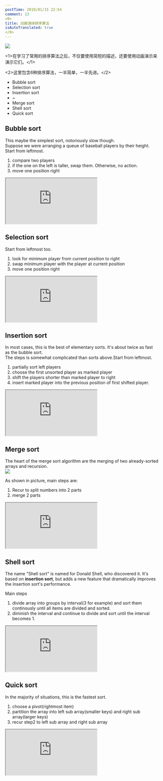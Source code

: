 ```yaml
---
postTime: 2019/01/15 22:54
comment: 13
<0>
title: 动画演绎排序算法 
isAutoTranslated: true
</0>
---
```



![](https://terry-su.github.io/BlogCDN/images/simpson-evolution.jpg)    

<1>在学习了常用的排序算法之后，不仅要使用简短的描述，还要使用动画演示来演示它们。</1>

<2>这里包含6种排序算法，一半简单，一半先进。</2>
* Bubble sort
* Selection sort
* Insertion sort
* ~
* Merge sort
* Shell sort
* Quick sort



## Bubble sort
This maybe the simplest sort, notoriously slow though.  
Suppose we were arranging a queue of baseball players by their height. 
Start from leftmost.
1. compare two players 
2. if the one on the left is taller, swap them. Otherwise, no action.
3. move one position right

<iframe src="https://terry-su.github.io/BlogCDN/iframes/algorithm/bubble-sort/index.html?mode=result" ></iframe>



## Selection sort
Start from leftmost too.
1. look for minimum player from current position to right
2. swap minimum player with the player at current position
2. move one position right

<iframe src="https://terry-su.github.io/BlogCDN/iframes/algorithm/selection-sort/index.html?mode=result" ></iframe>



## Insertion sort
In most cases, this is the best of elementary sorts. It's about twice as fast as the bubble sort.  
The steps is somewhat complicated than sorts above.Start from leftmost.
1. partially sort left players
2. choose the first unsorted player as marked player
3. shift the players shorter than marked player to right
4. insert marked player into the previous  position of first shifted player.

<iframe src="https://terry-su.github.io/BlogCDN/iframes/algorithm/insertion-sort/index.html?mode=result" ></iframe>




## Merge sort
The heart of the merge sort algorithm are the merging of two already-sorted arrays and recursion.  
![](https://upload.wikimedia.org/wikipedia/commons/thumb/e/e6/Merge_sort_algorithm_diagram.svg/800px-Merge_sort_algorithm_diagram.svg.png)

As shown in picture, main steps are:
1. Recur to split numbers into 2 parts
2. merge 2 parts

<iframe src="https://terry-su.github.io/BlogCDN/iframes/algorithm/merge-sort/index.html?mode=result" ></iframe>



## Shell sort
The name "Shell sort" is named for Donald Shell, who discovered it. It's based on **insertion sort**, but adds a new feature that dramatically improves the insertion sort's performance.  

Main steps
1. divide array into groups by interval(3 for example) and sort them continously until all items are divided and sorted.
2. diminish the interval and continue to divide and sort until the interval becomes 1.

<iframe src="https://terry-su.github.io/BlogCDN/iframes/algorithm/shell-sort/index.html?mode=result" ></iframe>




## Quick sort
In the majority of situations, this is the fastest sort.

1. choose a pivot(rightmost item)
2. partition the array into left sub array(smaller keys) and right sub array(larger keys)
3. recur step2 to left sub array and right sub array

<iframe src="https://terry-su.github.io/BlogCDN/iframes/algorithm/quick-sort/index.html?mode=result" ></iframe>